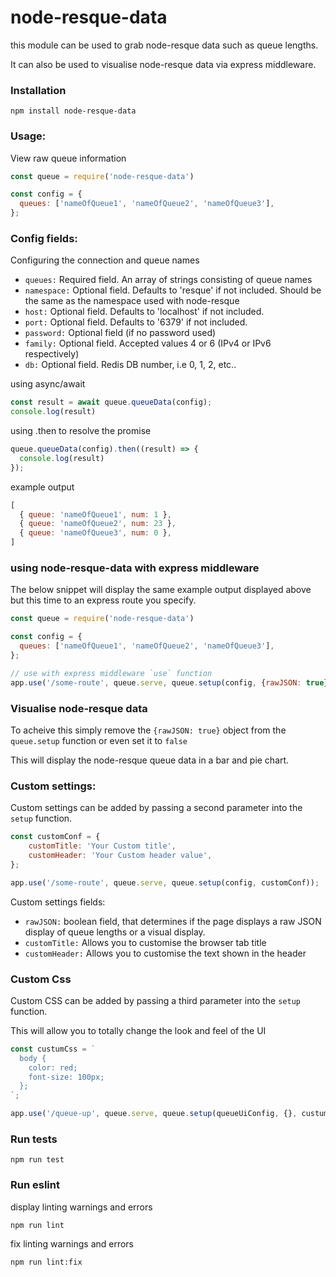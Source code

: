# node-resque-data


this module can be used to grab node-resque data such as queue lengths.

It can also be used to visualise node-resque data via express middleware.

### Installation

```
npm install node-resque-data
```

### Usage:

View raw queue information


```javascript
const queue = require('node-resque-data')

const config = {
  queues: ['nameOfQueue1', 'nameOfQueue2', 'nameOfQueue3'],
};
```
### Config fields:

Configuring the connection and queue names

- `queues:` Required field. An array of strings consisting of queue names
- `namespace:` Optional field. Defaults to 'resque' if not included. Should be the same as the namespace used with node-resque
- `host:` Optional field. Defaults to 'localhost' if not included.
- `port:` Optional field. Defaults to '6379' if not included.
- `password:` Optional field (if no password used)
- `family:` Optional field. Accepted values 4 or 6 (IPv4 or IPv6 respectively)
- `db:` Optional field. Redis DB number, i.e 0, 1, 2, etc..

using async/await

```javascript
const result = await queue.queueData(config);
console.log(result)
```
using .then to resolve the promise

```javascript
queue.queueData(config).then((result) => {
  console.log(result)
});
```
example output

```javascript
[
  { queue: 'nameOfQueue1', num: 1 },
  { queue: 'nameOfQueue2', num: 23 },
  { queue: 'nameOfQueue3', num: 0 },
]
```

### using node-resque-data with express middleware

The below snippet will display the same example output displayed above but this time to an express route you specify.

```javascript
const queue = require('node-resque-data')

const config = {
  queues: ['nameOfQueue1', 'nameOfQueue2', 'nameOfQueue3'],
};

// use with express middleware `use` function
app.use('/some-route', queue.serve, queue.setup(config, {rawJSON: true}));
```

### Visualise node-resque data

To acheive this simply remove the `{rawJSON: true}` object from the `queue.setup` function or even set it to `false`

This will display the node-resque queue data in a bar and pie chart.

### Custom settings:

Custom settings can be added by passing a second parameter into the `setup` function.

```javascript
const customConf = {
    customTitle: 'Your Custom title',
    customHeader: 'Your Custom header value',
};

app.use('/some-route', queue.serve, queue.setup(config, customConf));
```

Custom settings fields:

- `rawJSON:` boolean field, that determines if the page displays a raw JSON display of queue lengths or a visual display.
- `customTitle:` Allows you to customise the browser tab title
- `customHeader:` Allows you to customise the text shown in the header

### Custom Css

Custom CSS can be added by passing a third parameter into the `setup` function.

This will allow you to totally change the look and feel of the UI

```javascript
const custumCss = `
  body {
    color: red;
    font-size: 100px;
  };
`;

app.use('/queue-up', queue.serve, queue.setup(queueUiConfig, {}, custumCss));
```

### Run tests

```
npm run test
```

### Run eslint

display linting warnings and errors

```
npm run lint
```

fix linting warnings and errors

```
npm run lint:fix
```





